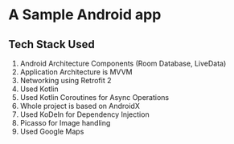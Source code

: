# A Sample Android app

## Tech Stack Used
1. Android Architecture Components (Room Database, LiveData)
2. Application Architecture is MVVM
3. Networking using Retrofit 2
4. Used Kotlin
5. Used Kotlin Coroutines for Async Operations
6. Whole project is based on AndroidX
7. Used KoDeIn for Dependency Injection
8. Picasso for Image handling
9. Used Google Maps
